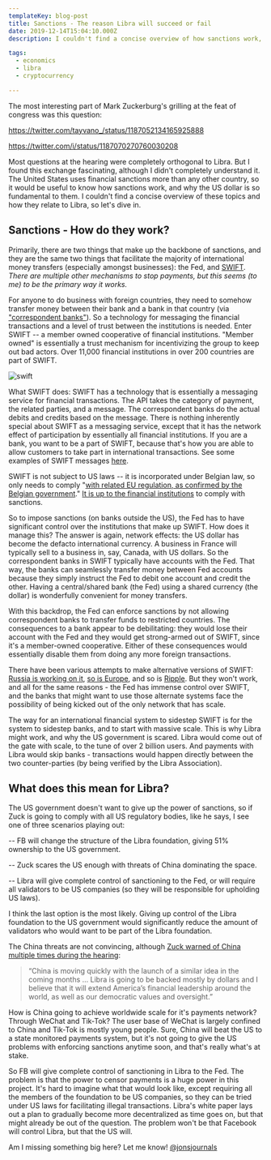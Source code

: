 ```yaml
---
templateKey: blog-post
title: Sanctions - The reason Libra will succeed or fail
date: 2019-12-14T15:04:10.000Z
description: I couldn't find a concise overview of how sanctions work, and how that affects Libra, so I put this together.

tags:
  - economics
  - libra
  - cryptocurrency

---
```


The most interesting part of Mark Zuckerburg's grilling at the feat of congress was this question:

https://twitter.com/tayvano_/status/1187052134165925888

https://twitter.com/i/status/1187070270760030208

Most questions at the hearing were completely orthogonal to Libra.  But I found this exchange fascinating, although I didn't completely understand it.  The United States uses  financial sanctions more than any other country, so it would be useful to know how sanctions work, and why the US dollar is so fundamental to them.  I couldn't find a concise overview of these topics and how they relate to Libra, so let's dive in.

## Sanctions - How do they work?

Primarily, there are two things that make up the backbone of sanctions, and they are the same two things that facilitate the majority of international money transfers (especially amongst businesses): the Fed, and [SWIFT](https://www.investopedia.com/terms/s/swift.asp).  _There are multiple other mechanisms to stop payments, but this seems (to me) to be the primary way it works._

For anyone to do business with foreign countries, they need to somehow transfer money between their bank and a bank in that country (via ["correspondent banks"](https://www.investopedia.com/terms/c/correspondent-bank.asp)).  So a technology for messaging the financial transactions and a level of trust between the institutions is needed.  Enter SWIFT -- a member owned cooperative of financial institutions.  "Member owned" is essentially a trust mechanism for incentivizing the group to keep out bad actors.  Over 11,000 financial institutions in over 200 countries are part of SWIFT.

![swift](/img/swift-quees.png)

What SWIFT does:  SWIFT has a technology that is essentially a messaging service for financial transactions.  The API takes the category of payment, the related parties, and a message.  The correspondent banks do the actual debits and credits based on the message.  There is nothing inherently special about SWIFT as a messaging service, except that it has the network effect of participation by essentially all financial institutions.  If you are a bank, you want to be a part of SWIFT, because that's how you are able to allow customers to take part in international transactions.  See some examples of SWIFT messages [here](https://en.wikipedia.org/wiki/SWIFT_message_types#ISO_15022_MT). 

SWIFT is not subject to US laws -- it is incorporated under Belgian law, so only needs to comply "[with related EU regulation, as confirmed by the Belgian government](https://www.swift.com/about-us/legal/compliance/swift-and-sanctions#DoesSWIFTexpelbanks?)."  [It is up to the financial institutions](https://www.swift.com/about-us/legal/compliance/swift-and-sanctions#DoesSWIFTcomplywithallsanctionslaws?) to comply with sanctions.  

So to impose sanctions (on banks outside the US), the Fed has to have significant control over the institutions that make up SWIFT. How does it manage this?  The answer is again, network effects: the US dollar has become the defacto international currency.  A business in France will typically sell to a business in, say, Canada, with US dollars. So the correspondent banks in SWIFT typically have accounts with the Fed.  That way, the banks can seamlessly transfer money between Fed accounts because they simply instruct the Fed to debit one account and credit the other.  Having a central/shared bank (the Fed) using a shared currency (the dollar) is wonderfully convenient for money transfers. 

With this backdrop, the Fed can enforce sanctions by not allowing correspondent banks to transfer funds to restricted countries.  The consequences to a bank appear to be debilitating: they would lose their account with the Fed and they would get strong-armed out of SWIFT, since it's a member-owned cooperative.  Either of these consequences would essentially disable them from doing any more foreign transactions.

There have been various attempts to make alternative versions of SWIFT:  [Russia is working on it](https://www.cnbc.com/2018/05/23/russias-central-bank-governor-touts-moscow-alternative-to-swift-transfer-system-as-protection-from-us-sanctions.html), [so is Europe](https://en.wikipedia.org/wiki/Instrument_in_Support_of_Trade_Exchanges), and so is [Ripple](https://ripple.com/).  But they won't work, and all for the same reasons - the Fed has immense control over SWIFT, and the banks that might want to use those alternate systems face the possibility of being kicked out of the only network that has scale.  

The way for an international financial system to sidestep SWIFT is for the system to sidestep banks, and to start with massive scale.  This is why Libra might work, and why the US government is scared.  Libra would come out of the gate with scale, to the tune of over 2 billion users.  And payments with Libra would skip banks - transactions would happen directly between the two counter-parties (by being verified by the Libra Association).

## What does this mean for Libra? ##

The US government doesn't want to give up the power of sanctions, so if Zuck is going to comply with all US regulatory bodies, like he says, I see one of three scenarios playing out:

-- FB will change the structure of the Libra foundation, giving 51% ownership to the US government.

-- Zuck scares the US enough with threats of China dominating the space.

-- Libra will give complete control of sanctioning to the Fed, or will require all validators to be US companies (so they will be responsible for upholding US laws).

I think the last option is the most likely.  Giving up control of the Libra foundation to the US government would significantly reduce the amount of validators who would want to be part of the Libra foundation.

The China threats are not convincing, although [Zuck warned of China multiple times during the hearing](https://www.ft.com/content/28c600de-f5a1-11e9-9ef3-eca8fc8f2d65):
> “China is moving quickly with the launch of a similar idea in the coming months ... Libra is going to be backed mostly by dollars and I believe that it will extend America’s financial leadership around the world, as well as our democratic values and oversight.” 


How is China going to achieve worldwide scale for it's payments network?  Through WeChat and Tik-Tok? The user base of WeChat is largely confined to China and Tik-Tok is mostly young people.  Sure, China will beat the US to a state monitored payments system, but it's not going to give the US problems with enforcing sanctions anytime soon, and that's really what's at stake.

So FB will give complete control of sanctioning in Libra to the Fed.  The problem is that the power to censor payments is a huge power in this project.  It's hard to imagine what that would look like, except requiring all the members of the foundation to be US companies, so they can be tried under US laws for facilitating illegal transactions.  Libra's white paper lays out a plan to gradually become more decentralized as time goes on, but that might already be out of the question.  The problem won't be that Facebook will control Libra, but that the US will.

Am I missing something big here?  Let me know! [@jonsjournals](https://twitter.com/jonsjournals)
